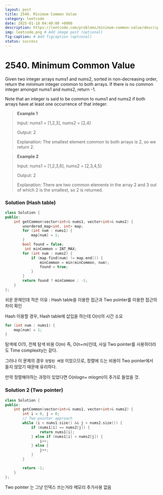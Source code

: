 ```yaml
---
layout: post
title: 2540. Minimum Common Value
category: leetcode
date: 2025-01-18 04:49:00 +0900
description: https://leetcode.com/problems/minimum-common-value/description/?envType=problem-list-v2&envId=binary-search
img: leetcode.png # Add image post (optional)
fig-caption: # Add figcaption (optional)
status: success
---
```



# 2540. Minimum Common Value

Given two integer arrays nums1 and nums2, sorted in non-decreasing order, return the minimum integer common to both arrays. If there is no common integer amongst nums1 and nums2, return -1.

Note that an integer is said to be common to nums1 and nums2 if both arrays have at least one occurrence of that integer.

 

> **Example 1**
> 
> Input: nums1 = [1,2,3], nums2 = [2,4]
> 
> Output: 2
> 
> Explanation: The smallest element common to both arrays is 2, so we return 2.

> **Example 2**
> 
> Input: nums1 = [1,2,3,6], nums2 = [2,3,4,5]
> 
> Output: 2
> 
> Explanation: There are two common elements in the array 2 and 3 out of which 2 is the smallest, so 2 is returned.


### Solution (Hash table)

```cpp
class Solution {
public:
    int getCommon(vector<int>& nums1, vector<int>& nums2) {
        unordered_map<int, int> map;
        for (int num : nums1) {
            map[num] = 1; 
        }
        bool found = false;
         int minCommon = INT_MAX;
        for (int num : nums2) {
            if (map.find(num) != map.end()) { 
                minCommon = min(minCommon, num);
                found = true;
            }
        }
        return found ? minCommon : -1;
    }
};
```

쉬운 문제인데 적은 이유 : Hash table을 이용한 접근과 Two pointer를 이용한 접근의 차이 확인


Hash 이용할 경우, Hash table에 삽입을 하는데 O(n)의 시간 소요
```cpp
for (int num : nums1) {
    map[num] = 1; 
}
```

탐색에 O(1), 전체 탐색 비용 O(m)
즉, O(n+m)인데, 사실 Two pointer를 사용하더라도 Time complexity는 같다.

그러나 이 문제의 경우 `정렬된 배열` 이었으므로, 
정렬에 드는 비용이 Two pointer에서 들지 않았기 때문에 유리하다.

만약 정렬해야하는 과정이 있었다면 
O(nlogn+ mlogm)이 추가로 들었을 것.


### Solution 2 (Two pointer)

```cpp
class Solution {
public:
    int getCommon(vector<int>& nums1, vector<int>& nums2) {
        int i = 0, j = 0;
        // Two-pointer approach
        while (i < nums1.size() && j < nums2.size()) {
            if (nums1[i] == nums2[j]) {
                return nums1[i]; 
            } else if (nums1[i] < nums2[j]) {
                i++;
            } else {
                j++;
            }
        }

        return -1; 
    }
};
```

Two pointer 는 그냥 인덱스 쓰는거라 메모리 추가사용 없음